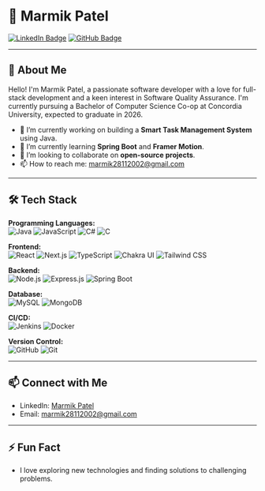 # 🌟 Marmik Patel

[![LinkedIn Badge](https://img.shields.io/badge/-MarmikPatel-blue?style=flat-square&logo=Linkedin&logoColor=white&link=https://www.linkedin.com/in/marmik-patel/)]((https://www.linkedin.com/in/marmikpatel28/))
[![GitHub Badge](https://img.shields.io/badge/-MarmikPatel-black?style=flat-square&logo=github&logoColor=white&link=https://github.com/marmikpatel)](https://github.com/marmik28)

---

## 🚀 About Me
Hello! I'm Marmik Patel, a passionate software developer with a love for full-stack development and a keen interest in Software Quality Assurance. I'm currently pursuing a Bachelor of Computer Science Co-op at Concordia University, expected to graduate in 2026.

- 🔭 I’m currently working on building a **Smart Task Management System** using Java.
- 🌱 I’m currently learning **Spring Boot** and **Framer Motion**.
- 👯 I’m looking to collaborate on **open-source projects**.
- 📫 How to reach me: marmik28112002@gmail.com

---

## 🛠️ Tech Stack

**Programming Languages:**  
![Java](https://img.shields.io/badge/-Java-007396?style=flat-square&logo=java&logoColor=white) 
![JavaScript](https://img.shields.io/badge/-JavaScript-F7DF1E?style=flat-square&logo=javascript&logoColor=black) 
![C#](https://img.shields.io/badge/-C%23-239120?style=flat-square&logo=csharp&logoColor=white) 
![C](https://img.shields.io/badge/-C-A8B9CC?style=flat-square&logo=c&logoColor=black)

**Frontend:**  
![React](https://img.shields.io/badge/-React-61DAFB?style=flat-square&logo=react&logoColor=white) 
![Next.js](https://img.shields.io/badge/-Next.js-000000?style=flat-square&logo=nextdotjs&logoColor=white) 
![TypeScript](https://img.shields.io/badge/-TypeScript-3178C6?style=flat-square&logo=typescript&logoColor=white) 
![Chakra UI](https://img.shields.io/badge/-Chakra%20UI-319795?style=flat-square&logo=chakraui&logoColor=white) 
![Tailwind CSS](https://img.shields.io/badge/-Tailwind%20CSS-38B2AC?style=flat-square&logo=tailwindcss&logoColor=white)

**Backend:**  
![Node.js](https://img.shields.io/badge/-Node.js-339933?style=flat-square&logo=nodedotjs&logoColor=white) 
![Express.js](https://img.shields.io/badge/-Express.js-000000?style=flat-square&logo=express&logoColor=white) 
![Spring Boot](https://img.shields.io/badge/-Spring%20Boot-6DB33F?style=flat-square&logo=spring&logoColor=white)

**Database:**  
![MySQL](https://img.shields.io/badge/-MySQL-4479A1?style=flat-square&logo=mysql&logoColor=white) 
![MongoDB](https://img.shields.io/badge/-MongoDB-47A248?style=flat-square&logo=mongodb&logoColor=white)

**CI/CD:**  
![Jenkins](https://img.shields.io/badge/-Jenkins-D24939?style=flat-square&logo=jenkins&logoColor=white) 
![Docker](https://img.shields.io/badge/-Docker-2496ED?style=flat-square&logo=docker&logoColor=white)

**Version Control:**  
![GitHub](https://img.shields.io/badge/-GitHub-181717?style=flat-square&logo=github&logoColor=white)
![Git](https://img.shields.io/badge/-Git-F05032?style=flat-square&logo=git&logoColor=white)


---

<!--
## 📈 GitHub Stats

![Marmik's GitHub Stats](https://github-readme-stats.vercel.app/api?username=marmikpatel&show_icons=true&theme=radical)

---
-->

## 📫 Connect with Me

- LinkedIn: [Marmik Patel](https://www.linkedin.com/in/marmikpatel28/)
- Email: marmik28112002@gmail.com

---

## ⚡ Fun Fact
- I love exploring new technologies and finding solutions to challenging problems.

